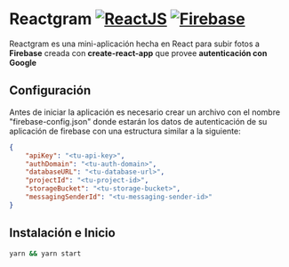 # Reactgram   [![ReactJS](https://raw.githubusercontent.com/facebook/react/master/docs/img/logo_small.png)](https://facebook.github.io/react) [![Firebase](https://raw.githubusercontent.com/firebase/firebase-chrome-extension/master/icons/icon48.png)](https://www.firebase.com)

Reactgram es una mini-aplicación hecha en React para subir fotos a **Firebase** creada con **create-react-app**  que provee **autenticación con Google**

## Configuración
Antes de iniciar la aplicación es necesario crear un archivo con el nombre "firebase-config.json" donde estarán los datos de autenticación de su aplicación de firebase con una estructura similar a la siguiente:
```json
{
    "apiKey": "<tu-api-key>",
    "authDomain": "<tu-auth-domain>",
    "databaseURL": "<tu-database-url>",
    "projectId": "<tu-project-id>",
    "storageBucket": "<tu-storage-bucket>",
    "messagingSenderId": "<tu-messaging-sender-id>"
}
```
## Instalación e Inicio
```sh
yarn && yarn start
```